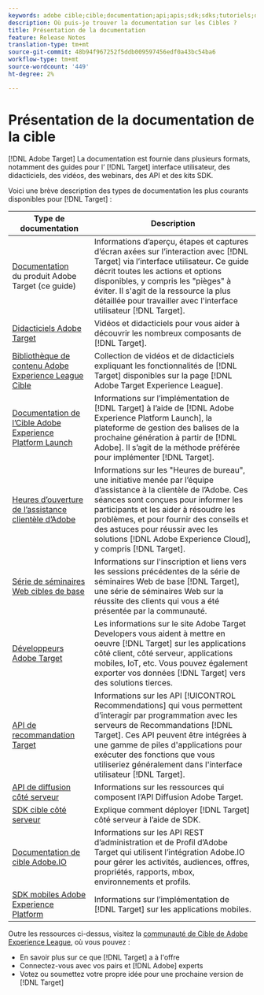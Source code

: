 ```yaml
---
keywords: adobe cible;cible;documentation;api;apis;sdk;sdks;tutoriels;doc;documentation
description: Où puis-je trouver la documentation sur les Cibles ?
title: Présentation de la documentation
feature: Release Notes
translation-type: tm+mt
source-git-commit: 48b94f967252f5ddb009597456edf0a43bc54ba6
workflow-type: tm+mt
source-wordcount: '449'
ht-degree: 2%

---
```



# Présentation de la documentation de la cible

[!DNL Adobe Target] La documentation est fournie dans plusieurs formats, notamment des guides pour l’ [!DNL Target] interface utilisateur, des didacticiels, des vidéos, des webinars, des API et des kits SDK.

Voici une brève description des types de documentation les plus courants disponibles pour [!DNL Target] :

| Type de documentation | Description |
| --- | --- |
| [Documentation](/help/target-home.md)<br> du produit Adobe Target (ce guide) | Informations d’aperçu, étapes et captures d’écran axées sur l’interaction avec [!DNL Target] via l’interface utilisateur. Ce guide décrit toutes les actions et options disponibles, y compris les &quot;pièges&quot; à éviter. Il s&#39;agit de la ressource la plus détaillée pour travailler avec l&#39;interface utilisateur [!DNL Target]. |
| [Didacticiels Adobe Target](https://experienceleague.adobe.com/docs/target-learn/tutorials/overview.html) | Vidéos et didacticiels pour vous aider à découvrir les nombreux composants de [!DNL Target]. |
| [Bibliothèque de contenu Adobe Experience League Cible](https://guided.adobe.com/#recommended/solutions/target) | Collection de vidéos et de didacticiels expliquant les fonctionnalités de [!DNL Target] disponibles sur la page [!DNL Adobe Target Experience League]. |
| [Documentation de l’Cible Adobe Experience Platform Launch](/help/c-implementing-target/c-implementing-target-for-client-side-web/how-to-deployatjs/cmp-implementing-target-using-adobe-launch.md) | Informations sur l’implémentation de [!DNL Target] à l’aide de [!DNL Adobe Experience Platform Launch], la plateforme de gestion des balises de la prochaine génération à partir de [!DNL Adobe]. Il s’agit de la méthode préférée pour implémenter [!DNL Target]. |
| [Heures d’ouverture de l’assistance clientèle d’Adobe](/help/cmp-resources-and-contact-information.md#concept_58EA30379D3B48C4848BA2A8C464A5B7) | Informations sur les &quot;Heures de bureau&quot;, une initiative menée par l’équipe d’assistance à la clientèle de l’Adobe. Ces séances sont conçues pour informer les participants et les aider à résoudre les problèmes, et pour fournir des conseils et des astuces pour réussir avec les solutions [!DNL Adobe Experience Cloud], y compris [!DNL Target]. |
| [Série de séminaires Web cibles de base](https://landing.adobe.com/acs/2018/na/adobe-target/registration.html) | Informations sur l&#39;inscription et liens vers les sessions précédentes de la série de séminaires Web de base [!DNL Target], une série de séminaires Web sur la réussite des clients qui vous a été présentée par la communauté. |
| [Développeurs Adobe Target](http://developers.adobetarget.com/) | Les informations sur le site Adobe Target Developers vous aident à mettre en oeuvre [!DNL Target] sur les applications côté client, côté serveur, applications mobiles, IoT, etc. Vous pouvez également exporter vos données [!DNL Target] vers des solutions tierces. |
| [API de recommandation Target](https://developers.adobetarget.com/api/recommendations/) | Informations sur les API [!UICONTROL Recommendations] qui vous permettent d’interagir par programmation avec les serveurs de Recommandations [!DNL Target]. Ces API peuvent être intégrées à une gamme de piles d&#39;applications pour exécuter des fonctions que vous utiliseriez généralement dans l&#39;interface utilisateur [!DNL Target]. |
| [API de diffusion côté serveur](https://developers.adobetarget.com/api/delivery-api/) | Informations sur les ressources qui composent l’API Diffusion Adobe Target. |
| [SDK cible côté serveur](https://adobetarget-sdks.gitbook.io/docs/) | Explique comment déployer [!DNL Target] côté serveur à l’aide de SDK. |
| [Documentation de cible Adobe.IO](http://developers.adobetarget.com/api/#introduction) | Informations sur les API REST d’administration et de Profil d’Adobe Target qui utilisent l’intégration Adobe.IO pour gérer les activités, audiences, offres, propriétés, rapports, mbox, environnements et profils. |
| [SDK mobiles Adobe Experience Platform](https://aep-sdks.gitbook.io/docs/using-mobile-extensions/adobe-target) | Informations sur l’implémentation de [!DNL Target] sur les applications mobiles. |

Outre les ressources ci-dessus, visitez la [communauté de Cible de Adobe Experience League](https://experienceleaguecommunities.adobe.com/t5/adobe-target/ct-p/adobe-target-community), où vous pouvez :

* En savoir plus sur ce que [!DNL Target] a à l&#39;offre
* Connectez-vous avec vos pairs et [!DNL Adobe] experts
* Votez ou soumettez votre propre idée pour une prochaine version de [!DNL Target]